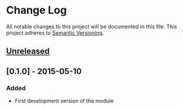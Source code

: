 # Change Log
All notable changes to this project will be documented in this file.
This project adheres to [Semantic Versioning](http://semver.org/).

## [Unreleased][unreleased]

## [0.1.0] - 2015-05-10
### Added
- First development version of the module


[unreleased]: https://github.com/prooph/link-message-queue/compare/v0.1.0...HEAD